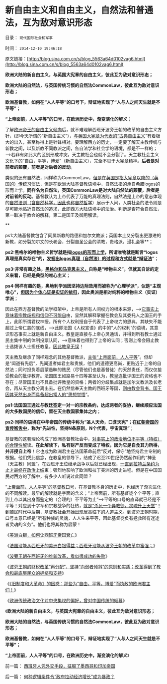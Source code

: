# 新自由主义和自由主义，自然法和普通法，互为敌对意识形态

目录： `现代国际社会和军事` 

时间： `2014-12-10 19:46:18` 

原文链接：[http://blog.sina.com.cn/s/blog_5563a64d0102vag6.html](http://blog.sina.com.cn/s/blog_5563a64d0102vag6.html)

**欧洲大陆的新自由主义，与英国大宪章的自由主义，彼此互为敌对意识形态；**

**欧洲大陆的自然法，与英国传统习惯的自然法CommonLaw，彼此互为敌对意识形态；**

**欧洲基督教，如何在“人人平等”的口号下，辩证地实现了“人与人之间天生就是不平等”；**

**“上帝面前，人人平等”的口号，在欧洲历史中，渐变演化的解义**；

了解[欧洲帝王的自由主义倾向](../../../2014/12/7/从中世纪欧洲帝王的进步，理解现代左派的反动.md)后，就不难理解西班牙波旁王朝的改革的自由主义方针，(即今天所谓的“新自由主义”），[与英国大宪章为代表的“古典自由主义](../../../2014/5/17/“大宪章法系”，缺乏大宪意精神，“宪改，宪政，普选”毫无意义.md)”有着极大的出入，甚至称得上是针锋相对。要理解西方的历史，一定要了解天主教传统与新教之间，以及新教不同教派之间，各自法学和社会学的语境，都是不一样的；——>若非有如此大的区别形成冲突，天主教社会也就不会分裂了。天主教社会主义文化下的“自由，平等，博爱”（新自由主义），完全不见于大宪章精神。**后者是对前者的颠覆，前者是对后者的反动**。

类似的还有自然法，同样称为CommonLaw，[但是在英国是指大宪章以降的（英国的）传统习惯法](../../../2013/9/9/“法治力量源自何处”的根本答案.md)，但是在欧洲大陆基督教语境中，自然法指的承自希腊logos的形而上学。**同样名为自然法，英国CommonLaw是对大陆自然法的颠覆，后者是对前者的反动**。基督教认为上帝代表了万能的真理法则，自然法是上帝的意志体现的[自然法则（含自然科学，因此也称自然哲学](../../../2010/6/17/宇宙是封闭的连续“球面”；科学理论与自然哲学的边界.md)）展示于人间，人类社会的法令则是尽可能地贴近自然法的追求，此即西方大陆语境中的法治。判断是否符合自然法，第一取决于教会的解释，第二是国王及御用解读。

**

ps1:大陆基督教包含了同属新教的路德和加尔文教派；英国本土又分裂出更激进的新教，如分裂加尔文的长老会，分裂自圣公会的清教，贵格派，浸礼会等**；

**ps2:黑格尔的唯物主义哲学就是指[logos的形而上学](../../../2010/8/2/哲人王的政治野心.md)，所谓唯物就是断言“logos真理是真实存在”的，[发掘出logos真理（自然法）的过程和方式就是“辩证法](../../../2010/2/12/哲学是“岂有此理”的学问.md)”**；

**ps3:非常有趣之处，[黑格尔和马克思主义，](../../../2011/3/1/物极必反规律和辩证法.md)自称是“唯物主义”，但就其自诉的定义来看，已经是典型的唯心主义**；

**ps4:同样有趣的是，奥地利学派因坚持边际效用而被称为“心理学派”，似是“主观唯心”，**[**但因为个体心证是实证的依归**](../../../2010/10/9/个人主义就是实证科学的心证原则.md)**，因此奥派是相对纯粹的唯物主义（实证）学派**；

因此在西方基督教的法学框架中，上帝是所有人间权力的根本来源，——>[它事实上意味着宗教歧视和信仰不可能自](../../../2011/3/23/基督教不是人权的标准；美国不是民主的权威.md)由，显然其解释掌握在教会及其委托人之国王的手上，此即所谓君权神授。所有个人权利授自于代表了上帝权力的恩典，其缺失不能超过上帝仁慈的底线，——>此即法国《人权宣语》的中的“人的权利”的语境，其意识形态事实上就是新自由主义。教皇是直接与上帝心灵通话，并得到所有教士通过民主集中制的体制投票认同，——>意味着也得到了上帝的认同；否则上帝会阻止教士选拨该人士担任教皇。[因此教皇无误](../../../2014/9/10/中国传统政治厚黑学，试图回避本土基督教存在邪教化的事实；.md)！

天主教及继承了同样观念的其他基督教派，[主张“上帝面前，人人平等](../../../2010/5/21/基督教个人主义价值观简史.md)”。但却是“闻道有先后”，先闻道者如君主和贵族，他们的道德更高尚，更贴近于上帝的自然法；同时担负着启蒙愚昧的贱民（尽管他们也是基督徒）的天然责任，而仅仅接受教会的批评教育。法国国王如路易十四等甚至认为，教皇连批评国王的资格也不存在；尽管国王也不具备批评教皇的资格；两者的分歧集点就是加尔文教派及长老会，再从天主教分离出去。在仍然信奉天主教的西班牙等国，[则由教会背书，国王因其天然出身而具备超出常人的“思想觉悟](../../../2011/11/12/君权神授是公有制社会最先进的政治模式.md)”。

**ps1:法国国王通过与教廷签定一对一的宗教条约，达成两者的妥协，继续顺应法国的大多数国民的信仰，留在天主教国家集体之内**；

**ps2:同样的语境在中华帝国的传统中称为“圣人天命，口含天宪”；在[红朝帝国的宣传喉舌中](../../../2013/9/23/毛主席的文革可以说是挺伟大的.md)，称为“先进性，坚持N条原则，N个代表，宇宙真理”**；

基督教的这套理论构成了欧洲基督教社会中，[对事实上的政治地位不平等（特权）的合理性解](../../../2012/1/11/金融垄断贵族对股民的中世纪式的蔑视和马尔萨斯.md)读。**在此解读下，私有财产反而变成了特权，因为它是自食其力所得，并非授自上帝**！它也成为欧洲君主在法国革命前后“反对，保守”地坚持君主专制的根据。他们凭此信念，在教皇的领导下，结成了迟至20世纪仍然起作用的“神圣（天主教）同盟”。在西班牙王位继承战争以后就已经出现，[一直到拉特兰条约为止才最终在政治上结](../../../2013/12/6/基督教法学的“属世权，属灵权”，“天赋”的“教会至上”.md)束；强烈地影响了欧洲和拉丁美洲的历史进程。但是在中国国民对西方的了解中，有多少人听说过此同盟？

“[上帝面前，人人平等”的基督教口号](../../../2011/7/18/基督教“人人平等”的进化史和种族主义.md)，在基督教本身的历史中，也经历了渐次进化的不同解读。最早的解读就是字面的含义；“上帝面前，所有基督徒个个平等；直到上帝以其出身而鉴定的（合理的）不平等为止”——>平等的口号的直译就已经是不平等！对应到十字军和宗教战争的狂热，[就是“杀死一个异教徒，灵魂升上天堂](../../../2010/11/19/统一思想战乱多；只有信仰才能抹煞人性.md)”！到殖民时代中后期，基督教社会开始出现居高临下的人道主义。到波旁王朝时期，口号本意已经是“所有种族的灵魂，人人生来平等，因此基督徒负有拯救所有迷途者灵魂的义务”。他们也将其称为启蒙！

《[美洲白银，如何让西班牙帝国衰亡](../../../2014/12/3/美洲白银“资本积累”如何让西班牙帝国衰亡？.md)》

《[法国没能从西班牙的美洲白银得益；西班牙没能从波旁王朝的改革中富强；](../../../2014/12/4/西班牙王位继承战争，法国和西班牙的失算；.md)》

《[波旁王朝在西班牙的维新改革，看似很成功的失败](../../../2014/12/5/波旁王朝在西班牙的维新改革，看似很成功的失败.md)》

《[波旁王朝的财税改革“再分配”，坚持“向弱者倾斜”的原则和实质；改革得到了教会和最底层民众的拥挤和支持](../../../2014/12/6/西班牙波旁王朝改革与中国的相似之处，及其结局.md)》

《[《旧制度和大革命》的困惑：那些为“自由，平等，博爱”而执政的欧洲君主们！](../../../2014/12/7/从中世纪欧洲帝王的进步，理解现代左派的反动.md)》

《[欧洲传统政治文化对中央集权的偏好，曾对中国传统的倾慕](../../../2014/12/8/欧洲传统政治文化对中央集权的偏好，曾对中华帝国的倾慕.md)》

《**欧洲大陆的新自由主义，与英国大宪章的自由主义，彼此互为敌对意识形态；**

**欧洲大陆的自然法，与英国传统习惯的自然法CommonLaw，彼此互为敌对意识形态；**

**欧洲基督教，如何在“人人平等”的口号下，辩证地实现了“人与人之间天生就是不平等”；**

**“上帝面前，人人平等”的口号，在欧洲历史中，渐变演化的解义**》

前一篇： [西班牙人凭外交手段，征服了墨西哥和印加帝国](../../../2014/12/16/西班牙人凭外交手段，征服了墨西哥和印加帝国.md)

后一篇： [何种逻辑条件令“政府拉动经济增长”成为暴政？](../../../2014/12/6/何种逻辑条件令“政府拉动经济增长”成为暴政？.md)


